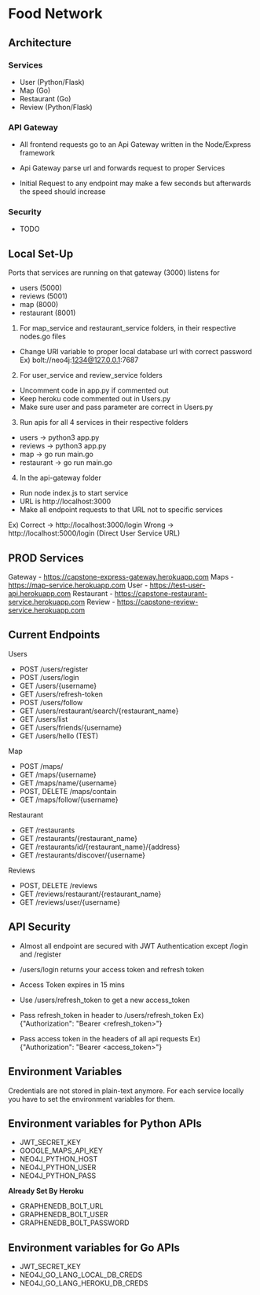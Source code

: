 # Food Network



## Architecture

### Services
- User (Python/Flask)
- Map (Go)
- Restaurant (Go)
- Review (Python/Flask)

### API Gateway
- All frontend requests go to an Api Gateway written in the Node/Express framework
- Api Gateway parse url and forwards request to proper Services

- Initial Request to any endpoint may make a few seconds but afterwards the speed should increase


### Security
- TODO


## Local Set-Up

Ports that services are running on that gateway (3000) listens for
- users (5000)
- reviews (5001)
- map (8000)
- restaurant (8001)

1) For map_service and restaurant_service folders, in their respective nodes.go files
- Change URI variable to proper local database url with correct password
Ex) bolt://neo4j:1234@127.0.0.1:7687

2) For user_service and review_service folders
- Uncomment code in app.py if commented out
- Keep heroku code commented out in Users.py
- Make sure user and pass parameter are correct in Users.py

3) Run apis for all 4 services in their respective folders
- users -> python3 app.py
- reviews -> python3 app.py
- map -> go run main.go
- restaurant -> go run main.go

4) In the api-gateway folder
- Run node index.js to start service
- URL is http://localhost:3000
- Make all endpoint requests to that URL not to specific services

Ex) Correct -> http://localhost:3000/login
    Wrong -> http://localhost:5000/login (Direct User Service URL)

## PROD Services

Gateway - https://capstone-express-gateway.herokuapp.com
Maps - https://map-service.herokuapp.com
User - https://test-user-api.herokuapp.com
Restaurant - https://capstone-restaurant-service.herokuapp.com
Review - https://capstone-review-service.herokuapp.com

## Current Endpoints

Users
- POST /users/register
- POST /users/login
- GET /users/{username}
- GET /users/refresh-token
- POST /users/follow
- GET /users/restaurant/search/{restaurant_name}
- GET /users/list
- GET /users/friends/{username}
- GET /users/hello (TEST)

Map
- POST /maps/
- GET /maps/{username}
- GET /maps/name/{username}
- POST, DELETE /maps/contain
- GET /maps/follow/{username}

Restaurant
- GET /restaurants
- GET /restaurants/{restaurant_name}
- GET /restaurants/id/{restaurant_name}/{address}
- GET /restaurants/discover/{username}

Reviews
- POST, DELETE /reviews
- GET /reviews/restaurant/{restaurant_name}
- GET /reviews/user/{username}


## API Security

- Almost all endpoint are secured with JWT Authentication except /login and /register

- /users/login returns your access token and refresh token
- Access Token expires in 15 mins

- Use /users/refresh_token to get a new access_token

- Pass refresh_token in header to /users/refresh_token
Ex) {"Authorization": "Bearer <refresh_token>"}

- Pass access token in the headers of all api requests
Ex) {"Authorization": "Bearer <access_token>"}



## Environment Variables

Credentials are not stored in plain-text anymore. For each service locally you have to set the environment variables for them.

## Environment variables for Python APIs

- JWT_SECRET_KEY
- GOOGLE_MAPS_API_KEY
- NEO4J_PYTHON_HOST
- NEO4J_PYTHON_USER
- NEO4J_PYTHON_PASS

**Already Set By Heroku**
- GRAPHENEDB_BOLT_URL
- GRAPHENEDB_BOLT_USER
- GRAPHENEDB_BOLT_PASSWORD

## Environment variables for Go APIs

- JWT_SECRET_KEY
- NEO4J_GO_LANG_LOCAL_DB_CREDS
- NEO4J_GO_LANG_HEROKU_DB_CREDS
